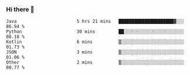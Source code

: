 ### Hi there 👋

<!--START_SECTION:waka-->

```text
Java                       5 hrs 21 mins   █████████████████████▓░░░   86.94 %
Python                     30 mins         ██░░░░░░░░░░░░░░░░░░░░░░░   08.18 %
Kotlin                     6 mins          ▒░░░░░░░░░░░░░░░░░░░░░░░░   01.73 %
JSON                       3 mins          ▒░░░░░░░░░░░░░░░░░░░░░░░░   01.06 %
Other                      2 mins          ▒░░░░░░░░░░░░░░░░░░░░░░░░   00.77 %
```

<!--END_SECTION:waka-->

<!--
**jerry-shao/jerry-shao** is a ✨ _special_ ✨ repository because its `README.md` (this file) appears on your GitHub profile.

Here are some ideas to get you started:

- 🔭 I’m currently working on ...
- 🌱 I’m currently learning ...
- 👯 I’m looking to collaborate on ...
- 🤔 I’m looking for help with ...
- 💬 Ask me about ...
- 📫 How to reach me: ...
- 😄 Pronouns: ...
- ⚡ Fun fact: ...
-->
